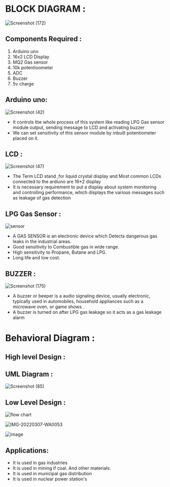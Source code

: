 
# BLOCK DIAGRAM :
![Screenshot (172)](https://user-images.githubusercontent.com/98826329/156936425-32d65a0c-5d59-4476-8683-f2002e53591a.png)

## Components Required :
1) Arduino uno
2) 16x2 LCD Display
3) MQ2 Gas sensor
4) 10k potentioometer
5) ADC
6) Buzzer
7) 5v charge

## Arduino uno:
![Screenshot (42)](https://user-images.githubusercontent.com/98826329/155743782-a2c80015-f809-417d-80a3-76dfdb9bdebe.png)
*	It  controls the whole process of this system like reading LPG Gas sensor module output, sending message to LCD and activating buzzer 
*	We can set sensitivity of this sensor module by inbuilt potentiometer placed on it.

## LCD : 
![Screenshot (47)](https://user-images.githubusercontent.com/98826329/155748710-974898bc-56ef-49d1-bb33-3a436c36dd74.png)

* The Term LCD stand ,for liquid crystal display and Most common LCDs connected to the ardiuno are 16*2 display
*	It is necessary requirement to put a display about system monitoring and controlling performance, which displays the various messages such as leakage of gas detection


## LPG Gas Sensor :

![sensor](https://user-images.githubusercontent.com/98826329/156936431-bd128bde-0e77-47b7-b7fb-90541b6b86f4.png)
*	A GAS SENSOR is an electronic device which Detects dangerous gas leaks in the industrial areas.
*	Good sensitivity to Combustible gas in wide range. 
*	High sensitivity to Propane, Butane and LPG.
*	Long life and low cost.

## BUZZER :

![Screenshot (175)](https://user-images.githubusercontent.com/98826329/156938473-ff9d91ec-2b8f-4930-a94c-d97590f8c18e.png)

*	A buzzer or beeper is a audio signaling device, usually electronic, typically used in automobiles, household appliances such as a microwave oven, or game shows .
*	A buzzer is turned on after LPG gas leakage so it acts as a gas leakage alarm



# Behavioral Diagram :



## High level Design :
## UML Diagram :

![Screenshot (85)](https://user-images.githubusercontent.com/98826329/157038359-e00291a0-2ca0-4874-bf91-71ed2d861f85.png)

## Low Level Design :

![flow chart](https://user-images.githubusercontent.com/98826329/156937044-90140fc4-c3ff-40bb-afa5-b7fff8e92452.png)

![IMG-20220307-WA0053](https://user-images.githubusercontent.com/98826329/157043678-8f92a4b6-e800-4150-8f40-679e3ed8e2a6.jpg)


![image](https://user-images.githubusercontent.com/98826329/156998425-0338e108-0d07-49b3-b9de-80cab4ecffd4.png)





## Applications:
*	It is used in gas industries
*	It is used in mining if coal. And other materials.
*	It is used in municipal gas distribution
*	It is used in nuclear power station's
